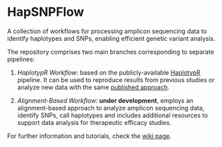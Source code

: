 # HapSNPFlow
A collection of workflows for processing amplicon sequencing data to identify haplotypes and SNPs, enabling efficient genetic variant analysis.

The repository comprises two main branches corresponding to separate pipelines:

1) *HaplotypR Workflow*: based on the publicly-available [HaplotypR](https://github.com/lerch-a/HaplotypR) pipeline. It can be used to reproduce results from previous studies or analyze new data with the same [published approach](https://pubmed.ncbi.nlm.nih.gov/29132317/).
   
3) *Alignment-Based Workflow*: **under development**, employs an alignment-based approach to analyze amplicon sequencing data, identify SNPs, call haplotypes and includes additional resources to support data analysis for therapeutic efficacy studies.

For further information and tutorials, check the [wiki page](https://github.com/SwissTPH/HapSNPFlow/wiki).
